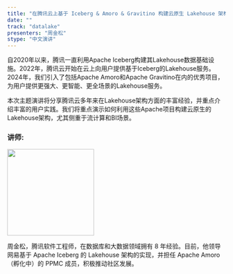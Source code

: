 ```yaml
---
title: "在腾讯云上基于 Iceberg & Amoro & Gravitino 构建云原生 Lakehouse 架构"
date: ""
track: "datalake"
presenters: "周金松"
stype: "中文演讲"
--- 
```


自2020年以来，腾讯一直利用Apache Iceberg构建其Lakehouse数据基础设施。2022年，腾讯云开始在云上向用户提供基于Iceberg的Lakehouse服务。2024年，我们引入了包括Apache Amoro和Apache Gravitino在内的优秀项目，为用户提供更强大、更智能、更全场景的Lakehouse服务。

本次主题演讲将分享腾讯云多年来在Lakehouse架构方面的丰富经验，并重点介绍丰富的用户实践。我们将重点演示如何利用这些Apache项目构建云原生的Lakehouse架构，尤其侧重于流计算和BI场景。

### 讲师:

<img src="https://sessionize.com/image/427b-400o400o1-XCDWSeV9FXWG42HjVudX9.jpg" width="200" />


周金松，腾讯软件工程师，在数据库和大数据领域拥有 8 年经验。目前，他领导网易基于 Apache Iceberg 的 Lakehouse 架构的实现，并担任 Apache Amoro（孵化中）的 PPMC 成员，积极推动社区发展。